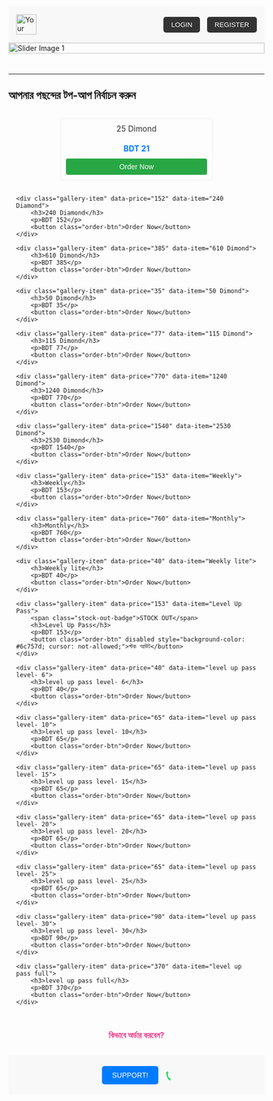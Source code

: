 <style>
/* হেডার সেকশন */
.header-section {
    display: flex;
    justify-content: space-between;
    align-items: center;
    padding: 15px;
    background-color: #f8f8f8;
    border-bottom: 1px solid #eee;
}

.logo img {
    height: 40px; /* লোগোর উচ্চতা */
}

.auth-buttons button {
    background-color: #333;
    color: white;
    padding: 8px 15px;
    border: none;
    border-radius: 5px;
    cursor: pointer;
    margin-left: 10px;
}

.auth-buttons button:hover {
    background-color: #555;
}

/* স্লাইডারের জন্য CSS */
.slider-container {
    width: 100%;
    overflow: hidden;
    position: relative;
    max-width: 900px; /* আপনার প্রয়োজন অনুযায়ী প্রস্থ সেট করুন */
    margin: 0 auto 20px auto;
}

.image-slider {
    display: flex;
    transition: transform 0.5s ease-in-out;
}

.image-slider img {
    width: 100%;
    flex-shrink: 0;
    height: auto; /* Maintains aspect ratio */
    display: block;
}

.slider-dots {
    text-align: center;
    padding: 10px 0;
}

.dot {
    height: 10px;
    width: 10px;
    margin: 0 5px;
    background-color: #bbb;
    border-radius: 50%;
    display: inline-block;
    cursor: pointer;
    transition: background-color 0.6s ease;
}

.dot.active {
    background-color: #717171;
}

/* অর্ডার আইটেম গ্যালারি */
.image-gallery {
    display: flex;
    flex-wrap: wrap;
    gap: 15px; /* ছবির মধ্যে ফাঁকা স্থান */
    justify-content: center;
    padding: 15px;
}

.gallery-item {
    flex: 1 1 calc(50% - 30px); /* 2 কলামের জন্য, প্যাডিং বাদ দিয়ে */
    box-sizing: border-box;
    text-align: center;
    border: 1px solid #eee;
    padding: 10px;
    border-radius: 5px;
    transition: transform 0.2s;
    max-width: 300px; /* প্রতিটি আইটেমের সর্বোচ্চ প্রস্থ */
    display: flex;
    flex-direction: column;
    justify-content: space-between;
    align-items: center;
    position: relative; /* For stock out badge */
}

@media (min-width: 768px) {
    .gallery-item {
        flex: 1 1 calc(33.333% - 30px); /* 3 কলামের জন্য */
    }
}

.gallery-item:hover {
    transform: translateY(-5px);
}

.gallery-item h3 {
    margin: 0 0 5px 0;
    font-size: 1.1em;
    color: #333;
    font-weight: normal;
}

.gallery-item p {
    font-size: 1.1em;
    font-weight: bold;
    color: #007bff;
    margin-bottom: 10px;
}

.order-btn {
    background-color: #28a745;
    color: white;
    padding: 8px 15px;
    border: none;
    border-radius: 4px;
    cursor: pointer;
    font-size: 1em;
    transition: background-color 0.2s;
    width: 100%;
    box-sizing: border-box;
}

.order-btn:hover {
    background-color: #218838;
}

.stock-out-badge {
    background-color: #dc3545; /* Red color */
    color: white;
    padding: 3px 8px;
    border-radius: 3px;
    font-size: 0.8em;
    font-weight: bold;
    position: absolute;
    top: 5px;
    right: 5px;
    z-index: 10;
}

/* ফুটার বাটন */
.footer-buttons {
    display: flex;
    justify-content: center;
    align-items: center;
    padding: 20px;
    background-color: #f8f8f8;
    border-top: 1px solid #eee;
    margin-top: 30px;
}

.support-btn {
    background-color: #007bff;
    color: white;
    padding: 10px 20px;
    border: none;
    border-radius: 5px;
    cursor: pointer;
    font-size: 1em;
    margin-right: 15px;
}

.support-btn:hover {
    background-color: #0056b3;
}

.whatsapp-icon {
    font-size: 2em; /* আইকনের আকার */
    color: #25D366; /* WhatsApp সবুজ */
    text-decoration: none;
}
</style>

<div class="header-section">
    <div class="logo">
        <img src="https://via.placeholder.com/100x40?text=Your+Logo" alt="Your Logo"> </div>
    <div class="auth-buttons">
        <button>LOGIN</button>
        <button>REGISTER</button>
    </div>
</div>

<div class="slider-container">
    <div class="image-slider" id="mainSlider">
        <img src="https://via.placeholder.com/900x300?text=Slider+Image+1" alt="Slider Image 1">
        <img src="https://via.placeholder.com/900x300?text=Slider+Image+2" alt="Slider Image 2">
        <img src="https://via.placeholder.com/900x300?text=Slider+Image+3" alt="Slider Image 3">
    </div>
    <div class="slider-dots" id="sliderDots"></div>
</div>

<hr> <h2>আপনার পছন্দের টপ-আপ নির্বাচন করুন</h2>

<div class="image-gallery">
    <div class="gallery-item" data-price="21" data-item="25 Dimond">
        <h3>25 Dimond</h3>
        <p>BDT 21</p>
        <button class="order-btn">Order Now</button>
    </div>

    <div class="gallery-item" data-price="152" data-item="240 Diamond">
        <h3>240 Diamond</h3>
        <p>BDT 152</p>
        <button class="order-btn">Order Now</button>
    </div>

    <div class="gallery-item" data-price="385" data-item="610 Dimond">
        <h3>610 Dimond</h3>
        <p>BDT 385</p>
        <button class="order-btn">Order Now</button>
    </div>

    <div class="gallery-item" data-price="35" data-item="50 Dimond">
        <h3>50 Dimond</h3>
        <p>BDT 35</p>
        <button class="order-btn">Order Now</button>
    </div>

    <div class="gallery-item" data-price="77" data-item="115 Dimond">
        <h3>115 Dimond</h3>
        <p>BDT 77</p>
        <button class="order-btn">Order Now</button>
    </div>

    <div class="gallery-item" data-price="770" data-item="1240 Dimond">
        <h3>1240 Dimond</h3>
        <p>BDT 770</p>
        <button class="order-btn">Order Now</button>
    </div>

    <div class="gallery-item" data-price="1540" data-item="2530 Dimond">
        <h3>2530 Dimond</h3>
        <p>BDT 1540</p>
        <button class="order-btn">Order Now</button>
    </div>

    <div class="gallery-item" data-price="153" data-item="Weekly">
        <h3>Weekly</h3>
        <p>BDT 153</p>
        <button class="order-btn">Order Now</button>
    </div>

    <div class="gallery-item" data-price="760" data-item="Monthly">
        <h3>Monthly</h3>
        <p>BDT 760</p>
        <button class="order-btn">Order Now</button>
    </div>

    <div class="gallery-item" data-price="40" data-item="Weekly lite">
        <h3>Weekly lite</h3>
        <p>BDT 40</p>
        <button class="order-btn">Order Now</button>
    </div>

    <div class="gallery-item" data-price="153" data-item="Level Up Pass">
        <span class="stock-out-badge">STOCK OUT</span>
        <h3>Level Up Pass</h3>
        <p>BDT 153</p>
        <button class="order-btn" disabled style="background-color: #6c757d; cursor: not-allowed;">স্টক আউট</button>
    </div>

    <div class="gallery-item" data-price="40" data-item="level up pass level- 6">
        <h3>level up pass level- 6</h3>
        <p>BDT 40</p>
        <button class="order-btn">Order Now</button>
    </div>

    <div class="gallery-item" data-price="65" data-item="level up pass level- 10">
        <h3>level up pass level- 10</h3>
        <p>BDT 65</p>
        <button class="order-btn">Order Now</button>
    </div>

    <div class="gallery-item" data-price="65" data-item="level up pass level- 15">
        <h3>level up pass level- 15</h3>
        <p>BDT 65</p>
        <button class="order-btn">Order Now</button>
    </div>

    <div class="gallery-item" data-price="65" data-item="level up pass level- 20">
        <h3>level up pass level- 20</h3>
        <p>BDT 65</p>
        <button class="order-btn">Order Now</button>
    </div>

    <div class="gallery-item" data-price="65" data-item="level up pass level- 25">
        <h3>level up pass level- 25</h3>
        <p>BDT 65</p>
        <button class="order-btn">Order Now</button>
    </div>

    <div class="gallery-item" data-price="90" data-item="level up pass level- 30">
        <h3>level up pass level- 30</h3>
        <p>BDT 90</p>
        <button class="order-btn">Order Now</button>
    </div>

    <div class="gallery-item" data-price="370" data-item="level up pass full">
        <h3>level up pass full</h3>
        <p>BDT 370</p>
        <button class="order-btn">Order Now</button>
    </div>
</div>

<p style="text-align: center; margin-top: 20px; font-size: 1.1em;">
    <a href="#" style="color: #e83e8c; text-decoration: none; font-weight: bold;">কিভাবে অর্ডার করবেন?</a>
</p>

<div class="footer-buttons">
    <button class="support-btn">SUPPORT!</button>
    <a href="https://wa.me/8801403520600" class="whatsapp-icon" target="_blank">&#x1F4DE;</a> </div>

<script>
// স্লাইডারের জন্য JavaScript
const slider = document.getElementById('mainSlider');
const dotsContainer = document.getElementById('sliderDots');
const slides = slider.querySelectorAll('img');
let currentSlide = 0;

function createDots() {
    slides.forEach((_, index) => {
        const dot = document.createElement('span');
        dot.classList.add('dot');
        if (index === 0) dot.classList.add('active');
        dot.addEventListener('click', () => showSlide(index));
        dotsContainer.appendChild(dot);
    });
}

function showSlide(index) {
    slides.forEach((slide, i) => {
        slide.style.transform = `translateX(-${index * 100}%)`;
    });
    const dots = dotsContainer.querySelectorAll('.dot');
    dots.forEach((dot, i) => {
        dot.classList.toggle('active', i === index);
    });
    currentSlide = index;
}

function nextSlide() {
    currentSlide = (currentSlide + 1) % slides.length;
    showSlide(currentSlide);
}

// Ensure dots are created only once
if (dotsContainer.children.length === 0) {
    createDots();
}

setInterval(nextSlide, 3000); // 3 সেকেন্ড পর পর স্লাইড পরিবর্তন হবে

// অর্ডার বাটনের জন্য JavaScript
document.addEventListener('DOMContentLoaded', () => {
    const orderButtons = document.querySelectorAll('.order-btn');

    orderButtons.forEach(button => {
        // স্টক আউট বাটন নিষ্ক্রিয় থাকলে ইভেন্ট লিসেনার যোগ করবেন না
        if (button.disabled) {
            return;
        }

        button.addEventListener('click', (event) => {
            const itemElement = event.target.closest('.gallery-item');
            const itemName = itemElement.dataset.item;
            const itemPrice = itemElement.dataset.price;

            // নির্বাচিত আইটেমের তথ্য localStorage-এ সংরক্ষণ করুন
            localStorage.setItem('selectedOrderItem', itemName);
            localStorage.setItem('selectedOrderPrice', itemPrice);

            // পেমেন্ট পেজে রিডাইরেক্ট করুন
            window.location.href = 'https://sportsbd7123.blogspot.com/p/payment-page.html'; // <<< এখানে আপনার পেমেন্ট পেজের সঠিক URL বসান
        });
    });
});
</script>
